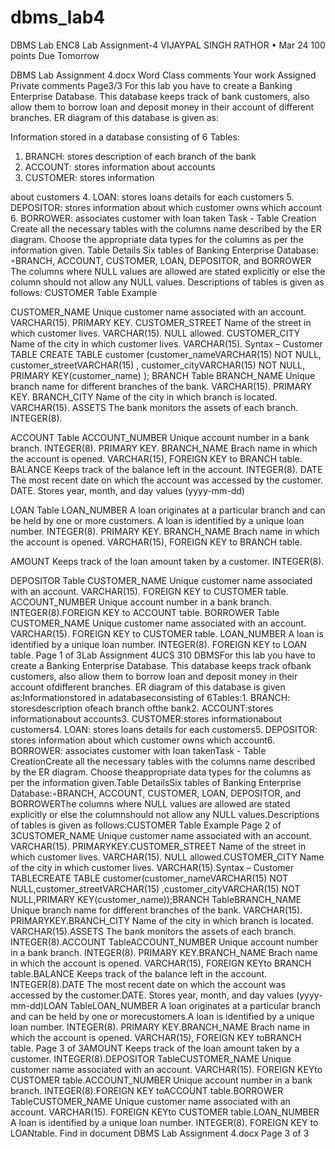 # dbms_lab4
DBMS Lab
ENC8
Lab Assignment-4
VIJAYPAL SINGH RATHOR
•
Mar 24
100 points
Due Tomorrow

DBMS Lab Assignment 4.docx
Word
Class comments
Your work
Assigned
Private comments
Page3/3
For this lab you have to create a Banking Enterprise Database. This database keeps track of
bank customers, also allow them to borrow loan and deposit money in their account of
different branches. ER diagram of this database is given as:

Information
stored in a
database
consisting of 6
Tables:
1. BRANCH: stores
description of
each branch of
the bank
2. ACCOUNT:
stores information
about accounts
3. CUSTOMER:
stores information

about customers
4. LOAN: stores loans details for each customers
5. DEPOSITOR: stores information about which customer owns which account
6. BORROWER: associates customer with loan taken
Task - Table Creation
Create all the necessary tables with the columns name described by the ER diagram. Choose the
appropriate data types for the columns as per the information given.
Table Details
Six tables of Banking Enterprise Database:
◦BRANCH, ACCOUNT, CUSTOMER, LOAN, DEPOSITOR, and BORROWER
The columns where NULL values are allowed are stated explicitly or else the column
should not allow any NULL values.
Descriptions of tables is given as follows:
CUSTOMER Table Example

CUSTOMER_NAME Unique customer name associated with an account. VARCHAR(15). PRIMARY
KEY.
CUSTOMER_STREET Name of the street in which customer lives. VARCHAR(15). NULL allowed.
CUSTOMER_CITY Name of the city in which customer lives. VARCHAR(15).
Syntax – Customer TABLE
CREATE TABLE customer
(customer_nameVARCHAR(15) NOT NULL,
customer_streetVARCHAR(15) ,
customer_cityVARCHAR(15) NOT NULL,
PRIMARY KEY(customer_name)
);
BRANCH Table
BRANCH_NAME Unique branch name for different branches of the bank. VARCHAR(15). PRIMARY
KEY.
BRANCH_CITY Name of the city in which branch is located. VARCHAR(15).
ASSETS The bank monitors the assets of each branch. INTEGER(8).

ACCOUNT Table
ACCOUNT_NUMBER Unique account number in a bank branch. INTEGER(8). PRIMARY KEY.
BRANCH_NAME Brach name in which the account is opened. VARCHAR(15), FOREIGN KEY
to BRANCH table.
BALANCE Keeps track of the balance left in the account. INTEGER(8).
DATE The most recent date on which the account was accessed by the customer.
DATE. Stores year, month, and day values (yyyy-mm-dd)

LOAN Table
LOAN_NUMBER A loan originates at a particular branch and can be held by one or more
customers.
A loan is identified by a unique loan number. INTEGER(8). PRIMARY KEY.
BRANCH_NAME Brach name in which the account is opened. VARCHAR(15), FOREIGN KEY to
BRANCH table.

AMOUNT Keeps track of the loan amount taken by a customer. INTEGER(8).

DEPOSITOR Table
CUSTOMER_NAME Unique customer name associated with an account. VARCHAR(15). FOREIGN KEY
to CUSTOMER table.
ACCOUNT_NUMBER Unique account number in a bank branch. INTEGER(8).FOREIGN KEY to
ACCOUNT table.
BORROWER Table
CUSTOMER_NAME Unique customer name associated with an account. VARCHAR(15). FOREIGN KEY
to CUSTOMER table.
LOAN_NUMBER A loan is identified by a unique loan number. INTEGER(8). FOREIGN KEY to LOAN
table.
Page 1 of 3Lab Assignment 4UCS 310 DBMSFor this lab you have to create a Banking Enterprise Database. This database keeps track ofbank customers, also allow them to borrow loan and deposit money in their account ofdifferent branches. ER diagram of this database is given as:Informationstored in adatabaseconsisting of 6Tables:1. BRANCH: storesdescription ofeach branch ofthe bank2. ACCOUNT:stores informationabout accounts3. CUSTOMER:stores informationabout customers4. LOAN: stores loans details for each customers5. DEPOSITOR: stores information about which customer owns which account6. BORROWER: associates customer with loan takenTask - Table CreationCreate all the necessary tables with the columns name described by the ER diagram. Choose theappropriate data types for the columns as per the information given.Table DetailsSix tables of Banking Enterprise Database:◦BRANCH, ACCOUNT, CUSTOMER, LOAN, DEPOSITOR, and BORROWERThe columns where NULL values are allowed are stated explicitly or else the columnshould not allow any NULL values.Descriptions of tables is given as follows:CUSTOMER Table Example
Page 2 of 3CUSTOMER_NAME Unique customer name associated with an account. VARCHAR(15). PRIMARYKEY.CUSTOMER_STREET Name of the street in which customer lives. VARCHAR(15). NULL allowed.CUSTOMER_CITY Name of the city in which customer lives. VARCHAR(15).Syntax – Customer TABLECREATE TABLE customer(customer_nameVARCHAR(15) NOT NULL,customer_streetVARCHAR(15) ,customer_cityVARCHAR(15) NOT NULL,PRIMARY KEY(customer_name));BRANCH TableBRANCH_NAME Unique branch name for different branches of the bank. VARCHAR(15). PRIMARYKEY.BRANCH_CITY Name of the city in which branch is located. VARCHAR(15).ASSETS The bank monitors the assets of each branch. INTEGER(8).ACCOUNT TableACCOUNT_NUMBER Unique account number in a bank branch. INTEGER(8). PRIMARY KEY.BRANCH_NAME Brach name in which the account is opened. VARCHAR(15), FOREIGN KEYto BRANCH table.BALANCE Keeps track of the balance left in the account. INTEGER(8).DATE The most recent date on which the account was accessed by the customer.DATE. Stores year, month, and day values (yyyy-mm-dd)LOAN TableLOAN_NUMBER A loan originates at a particular branch and can be held by one or morecustomers.A loan is identified by a unique loan number. INTEGER(8). PRIMARY KEY.BRANCH_NAME Brach name in which the account is opened. VARCHAR(15), FOREIGN KEY toBRANCH table.
Page 3 of 3AMOUNT Keeps track of the loan amount taken by a customer. INTEGER(8).DEPOSITOR TableCUSTOMER_NAME Unique customer name associated with an account. VARCHAR(15). FOREIGN KEYto CUSTOMER table.ACCOUNT_NUMBER Unique account number in a bank branch. INTEGER(8).FOREIGN KEY toACCOUNT table.BORROWER TableCUSTOMER_NAME Unique customer name associated with an account. VARCHAR(15). FOREIGN KEYto CUSTOMER table.LOAN_NUMBER A loan is identified by a unique loan number. INTEGER(8). FOREIGN KEY to LOANtable.
Find in document
DBMS Lab Assignment 4.docx
Page 3 of 3
